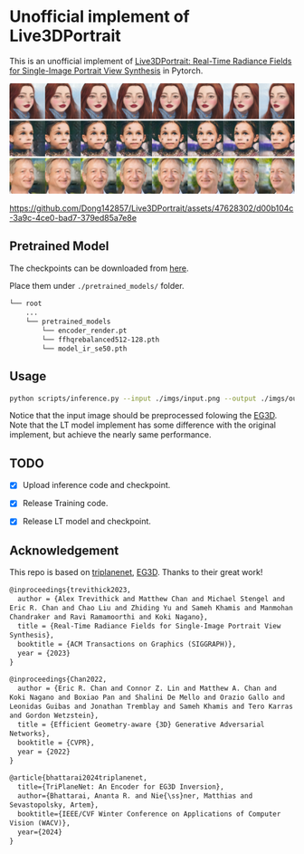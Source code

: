 # Unofficial implement of Live3DPortrait
This is an unofficial implement of [Live3DPortrait: Real-Time Radiance Fields for Single-Image Portrait View Synthesis](https://research.nvidia.com/labs/nxp/lp3d/) in Pytorch. 

![display1](./docs/display1.png)
![display2](./docs/display2.png)
![display3](./docs/display3.png)

https://github.com/Dong142857/Live3DPortrait/assets/47628302/d00b104c-3a9c-4ce0-bad7-379ed85a7e8e




## Pretrained Model
The checkpoints can be downloaded from [here](https://drive.google.com/drive/folders/1Z6uri8pH048Qzyhu0PE3llxO5EC7ic_v?usp=drive_link). 
<!-- InceptionV3 pretrained model comes from [here](https://github.com/mseitzer/pytorch-fid/releases). -->
Place them under `./pretrained_models/` folder.

```
└── root
    ...
    └── pretrained_models
        └── encoder_render.pt
        └── ffhqrebalanced512-128.pth
        └── model_ir_se50.pth        
```

## Usage

```bash
python scripts/inference.py --input ./imgs/input.png --output ./imgs/output.png --checkpoint ./checkpoints/ckpt.pth 
```

Notice that the input image should be preprocessed folowing the [EG3D](https://github.com/NVlabs/eg3d).
Note that the LT model implement has some difference with the original implement, but achieve the nearly same performance.

## TODO
- [x] Upload inference code and checkpoint.
- [x] Release Training code.
- [x] Release LT model and checkpoint.



## Acknowledgement
This repo is based on [triplanenet](https://github.com/anantarb/triplanenet), [EG3D](https://github.com/NVlabs/eg3d). Thanks to their great work!

```
@inproceedings{trevithick2023,
  author = {Alex Trevithick and Matthew Chan and Michael Stengel and Eric R. Chan and Chao Liu and Zhiding Yu and Sameh Khamis and Manmohan Chandraker and Ravi Ramamoorthi and Koki Nagano},
  title = {Real-Time Radiance Fields for Single-Image Portrait View Synthesis},
  booktitle = {ACM Transactions on Graphics (SIGGRAPH)},
  year = {2023}
}
```
```
@inproceedings{Chan2022,
  author = {Eric R. Chan and Connor Z. Lin and Matthew A. Chan and Koki Nagano and Boxiao Pan and Shalini De Mello and Orazio Gallo and Leonidas Guibas and Jonathan Tremblay and Sameh Khamis and Tero Karras and Gordon Wetzstein},
  title = {Efficient Geometry-aware {3D} Generative Adversarial Networks},
  booktitle = {CVPR},
  year = {2022}
}
```

```
@article{bhattarai2024triplanenet,
  title={TriPlaneNet: An Encoder for EG3D Inversion},
  author={Bhattarai, Ananta R. and Nie{\ss}ner, Matthias and Sevastopolsky, Artem},
  booktitle={IEEE/CVF Winter Conference on Applications of Computer Vision (WACV)},
  year={2024}
}
```
